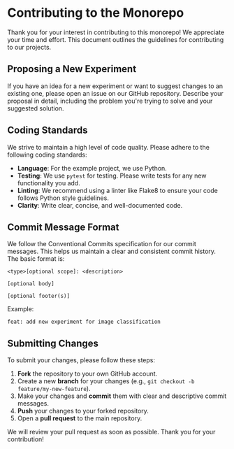 # Contributing to the Monorepo

Thank you for your interest in contributing to this monorepo! We appreciate your time and effort. This document outlines the guidelines for contributing to our projects.

## Proposing a New Experiment

If you have an idea for a new experiment or want to suggest changes to an existing one, please open an issue on our GitHub repository. Describe your proposal in detail, including the problem you're trying to solve and your suggested solution.

## Coding Standards

We strive to maintain a high level of code quality. Please adhere to the following coding standards:

*   **Language**: For the example project, we use Python.
*   **Testing**: We use `pytest` for testing. Please write tests for any new functionality you add.
*   **Linting**: We recommend using a linter like Flake8 to ensure your code follows Python style guidelines.
*   **Clarity**: Write clear, concise, and well-documented code.

## Commit Message Format

We follow the Conventional Commits specification for our commit messages. This helps us maintain a clear and consistent commit history. The basic format is:

```
<type>[optional scope]: <description>

[optional body]

[optional footer(s)]
```

Example:

```
feat: add new experiment for image classification
```

## Submitting Changes

To submit your changes, please follow these steps:

1.  **Fork** the repository to your own GitHub account.
2.  Create a new **branch** for your changes (e.g., `git checkout -b feature/my-new-feature`).
3.  Make your changes and **commit** them with clear and descriptive commit messages.
4.  **Push** your changes to your forked repository.
5.  Open a **pull request** to the main repository.

We will review your pull request as soon as possible. Thank you for your contribution!
